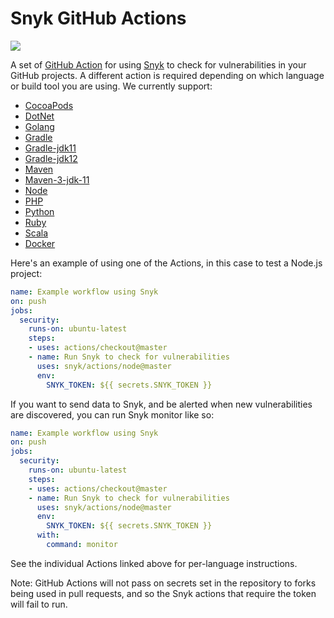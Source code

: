 # Snyk GitHub Actions

![](https://github.com/snyk/actions/workflows/Generate%20Snyk%20GitHub%20Actions/badge.svg)

A set of [GitHub Action](https://github.com/features/actions) for using [Snyk](https://snyk.io) to check for
vulnerabilities in your GitHub projects. A different action is required depending on which language or build tool
you are using. We currently support:

* [CocoaPods](cocoapods)
* [DotNet](dotnet)
* [Golang](golang)
* [Gradle](gradle)
* [Gradle-jdk11](gradle-jdk11)
* [Gradle-jdk12](gradle-jdk12)
* [Maven](maven)
* [Maven-3-jdk-11](maven-3-jdk-11)
* [Node](node)
* [PHP](php)
* [Python](python)
* [Ruby](ruby)
* [Scala](scala)
* [Docker](docker)

Here's an example of using one of the Actions, in this case to test a Node.js project:

```yaml
name: Example workflow using Snyk
on: push
jobs:
  security:
    runs-on: ubuntu-latest
    steps:
    - uses: actions/checkout@master
    - name: Run Snyk to check for vulnerabilities
      uses: snyk/actions/node@master
      env:
        SNYK_TOKEN: ${{ secrets.SNYK_TOKEN }}
```


If you want to send data to Snyk, and be alerted when new vulnerabilities are discovered, you can run Snyk monitor like so:


```yaml
name: Example workflow using Snyk
on: push
jobs:
  security:
    runs-on: ubuntu-latest
    steps:
    - uses: actions/checkout@master
    - name: Run Snyk to check for vulnerabilities
      uses: snyk/actions/node@master
      env:
        SNYK_TOKEN: ${{ secrets.SNYK_TOKEN }}
      with:
        command: monitor
```


See the individual Actions linked above for per-language instructions.

Note: GitHub Actions will not pass on secrets set in the repository to forks being used in pull requests, and so the Snyk actions that require the token will fail to run.
